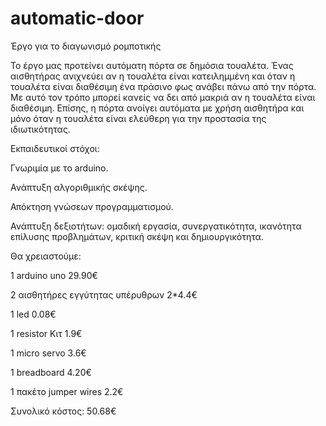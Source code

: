# automatic-door
Έργο για το διαγωνισμό ρομποτικής

Το έργο μας προτείνει αυτόματη πόρτα σε δημόσια τουαλέτα. Ένας αισθητήρας ανιχνεύει αν η τουαλέτα είναι κατειλημμένη και  όταν η τουαλέτα είναι διαθέσιμη ένα πράσινο φως ανάβει πάνω από την πόρτα. Με αυτό τον τρόπο μπορεί κανείς να δει από μακριά αν η τουαλέτα είναι διαθέσιμη.
Επίσης, η πόρτα ανοίγει αυτόματα με χρήση αισθητήρα και μόνο όταν η τουαλέτα είναι ελεύθερη για την προστασία της ιδιωτικότητας. 

Εκπαιδευτικοί στόχοι: 

Γνωριμία με το arduino.

Ανάπτυξη αλγοριθμικής σκέψης.

Απόκτηση γνώσεων προγραμματισμού.

Ανάπτυξη δεξιοτήτων: ομαδική εργασία, συνεργατικότητα, ικανότητα επίλυσης προβλημάτων, κριτική σκέψη και δημιουργικότητα.


Θα χρειαστούμε:

1 arduino uno 29.90€

2 αισθητήρες εγγύτητας υπέρυθρων 2*4.4€

1 led 0.08€

1 resistor Κιτ 1.9€

1 micro servo 3.6€

1 breadboard 4.20€

1 πακέτο jumper wires 2.2€

Συνολικό κόστος: 50.68€
